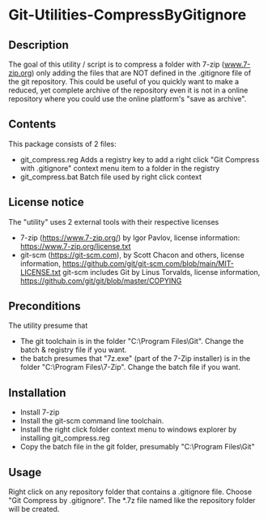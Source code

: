 # Git-Utilities-CompressByGitignore

## Description
The goal of this utility / script is to compress a folder with 7-zip (www.7-zip.org) only adding the files that are NOT defined in the .gitignore file of the git repository.
This could be useful of you quickly want to make a reduced, yet complete archive of the repository even it is not in a online repository where you could use the online platform's "save as archive".  

## Contents
This package consists of 2 files:
* git_compress.reg    Adds a registry key to add a right click "Git Compress with .gitignore" context menu item to a folder in the registry
* git_compress.bat    Batch file used by right click context

## License notice
The "utility" uses 2 external tools with their respective licenses
* 7-zip (https://www.7-zip.org/) by Igor Pavlov, license information: https://www.7-zip.org/license.txt
* git-scm (https://git-scm.com), by Scott Chacon and others, license information, https://github.com/git/git-scm.com/blob/main/MIT-LICENSE.txt
  git-scm includes Git by Linus Torvalds, license information, https://github.com/git/git/blob/master/COPYING
  
## Preconditions
The utility presume that 
* The git toolchain is in the folder "C:\Program Files\Git". Change the batch & registry file if you want.
* the batch presumes that "7z.exe" (part of the 7-Zip installer) is in the folder "C:\Program Files\7-Zip". Change the batch file if you want.

## Installation
* Install 7-zip
* Install the git-scm command line toolchain. 
* Install the right click folder context menu to windows explorer by installing git_compress.reg
* Copy the batch file in the git folder, presumably "C:\Program Files\Git"

## Usage
Right click on any repository folder that contains a .gitignore file.
Choose "Git Compress by .gitignore".
The *.7z file named like the repository folder will be created.

